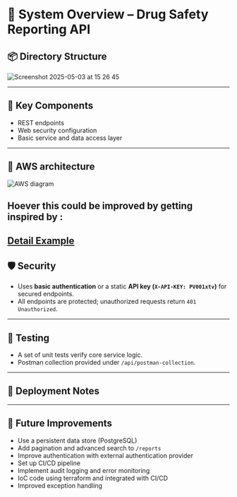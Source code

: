 
# 🧾 System Overview – Drug Safety Reporting API

## 📦 Directory Structure


![Screenshot 2025-05-03 at 15 26 45](https://github.com/user-attachments/assets/deea27e0-74f3-45cd-bcc8-fb33a175fec3)



---

## 🧩 Key Components

  - REST endpoints
  - Web security configuration
  - Basic service and data access layer

---


## 🧩 AWS architecture


![AWS diagram](https://github.com/user-attachments/assets/c732e751-367a-47f5-9261-fca0fba3ac64)


## Hoever this could be improved by getting inspired by :

  [Detail Example](https://docs.aws.amazon.com/prescriptive-guidance/latest/patterns/deploy-an-amazon-api-gateway-api-on-an-internal-website-using-private-endpoints-and-an-application-load-balancer.html])
---


## 🛡️ Security

- Uses **basic authentication** or a static **API key (`X-API-KEY: PV001xtv`)** for secured endpoints.
- All endpoints are protected; unauthorized requests return `401 Unauthorized`.

---

## 🧪 Testing

- A set of unit tests verify core service logic.
- Postman collection provided under `/api/postman-collection`.

---

## 🚀 Deployment Notes



---

## 🔧 Future Improvements

- Use a persistent data store (PostgreSQL)
- Add pagination and advanced search to `/reports`
- Improve authentication with external authentication provider
- Set up CI/CD pipeline
- Implement audit logging and error monitoring
- IoC code using terraform and integrated with CI/CD
- Improved exception handling
